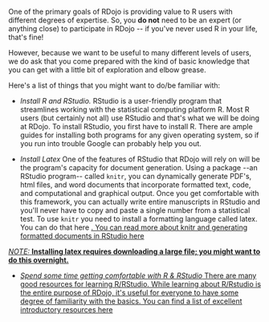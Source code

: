 One of the primary goals of RDojo is providing value to R users with different degrees of expertise. So, you **do not** need to be an expert (or anything close) to participate in RDojo -- if you've never used R in your life, that's fine!

However, because we want to be useful to many different levels of users, we do ask that you come prepared with the kind of basic knowledge that you can get with a little bit of exploration and elbow grease.

Here's a list of things that you might want to do/be familiar with:

-   *Install R and RStudio.* RStudio is a user-friendly program that streamlines working with the statistical computing platform R. Most R users (but certainly not all) use RStudio and that's what we will be doing at RDojo. To install RStudio, you first have to install R. There are ample guides for installing both programs for any given operating system, so if you run into trouble Google can probably help you out.

-   *Install Latex* One of the features of RStudio that RDojo will rely on will be the program's capacity for document generation. Using a package --an RStudio program-- called `knitr`, you can dynamically generate PDF's, html files, and word documents that incorporate formatted text, code, and computational and graphical output. Once you get comfortable with this framework, you can actually write entire manuscripts in RStudio and you'll never have to copy and paste a single number from a statistical test. To use `knitr` you need to install a formatting language called latex. You can do that here <a href='https://www.latex-project.org/get/'>. You can read more about knitr and generating formatted documents in RStudio here <a href ='https://support.rstudio.com/hc/en-us/articles/200552056-Using-Sweave-and-knitr'>

*NOTE:* **Installing latex requires downloading a large file; you might want to do this overnight.**

-   *Spend some time getting comfortable with R & RStudio* There are many good resources for learning R/RStudio. While learning about R/Rstudio is the entire purpose of RDojo, it's useful for everyone to have some degree of familiarity with the basics. You can find a list of excellent introductory resources here <a href='https://www.rstudio.com/online-learning/#R'>
